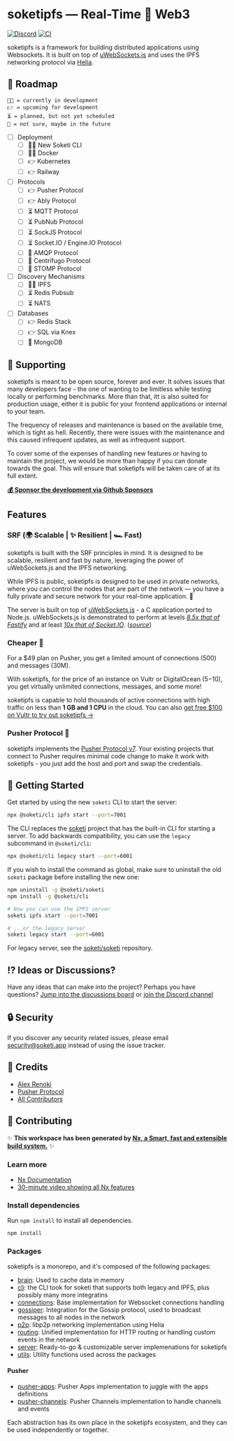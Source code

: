 # soketipfs — Real-Time 🤝 Web3

[![Discord](https://img.shields.io/discord/957380329985958038?color=%235865F2&label=Discord&logo=discord&logoColor=%23fff)](https://discord.gg/VgfKCQydjb)
[![CI](https://github.com/soketi/monorepo/actions/workflows/ci.yml/badge.svg)](https://github.com/soketi/monorepo/actions/workflows/ci.yml)

soketipfs is a framework for building distributed applications using Websockets. It is built on top of [uWebSockets.js](https://github.com/uNetworking/uWebSockets.js) and uses the IPFS networking protocol via [Helia](https://github.com/ipfs/helia).

## 🔀 Roadmap

```text
🧑‍💻 = currently in development
👉 = upcoming for development
⏳ = planned, but not yet scheduled
👀 = not sure, maybe in the future
```

- [ ] Deployment
  - [ ] 🧑‍💻 New Soketi CLI
  - [ ] 🧑‍💻 Docker
  - [ ] 👉 Kubernetes
  - [ ] 👉 Railway
- [ ] Protocols
  - [ ] 👉 Pusher Protocol
  - [ ] 👉 Ably Protocol
  - [ ] ⏳ MQTT Protocol
  - [ ] ⏳ PubNub Protocol
  - [ ] ⏳ SockJS Protocol
  - [ ] ⏳ Socket.IO / Engine.IO Protocol
  - [ ] 👀 AMQP Protocol
  - [ ] 👀 Centrifugo Protocol
  - [ ] 👀 STOMP Protocol
- [ ] Discovery Mechanisms
  - [ ] 🧑‍💻 IPFS
  - [ ] ⏳ Redis Pubsub
  - [ ] ⏳ NATS
- [ ] Databases
  - [ ] 👉 Redis Stack
  - [ ] 👉 SQL via Knex
  - [ ] 👀 MongoDB

## 🤝 Supporting

soketipfs is meant to be open source, forever and ever. It solves issues that many developers face - the one of wanting to be limitless while testing locally or performing benchmarks. More than that, itt is also suited for production usage, either it is public for your frontend applications or internal to your team.

The frequency of releases and maintenance is based on the available time, which is tight as hell. Recently, there were issues with the maintenance and this caused infrequent updates, as well as infrequent support.

To cover some of the expenses of handling new features or having to maintain the project, we would be more than happy if you can donate towards the goal. This will ensure that soketipfs will be taken care of at its full extent.

**[💰 Sponsor the development via Github Sponsors](https://github.com/sponsors/rennokki)**

## Features

### SRF (🌍 Scalable | ✨ Resilient | 🏎️ Fast)

soketipfs is built with the SRF principles in mind. It is designed to be scalable, resilient and fast by nature, leveraging the power of uWebSockets.js and the IPFS networking.

While IPFS is public, soketipfs is designed to be used in private networks, where you can control the nodes that are part of the network — you have a fully private and secure network for your real-time application. 🚀

The server is built on top of [uWebSockets.js](https://github.com/uNetworking/uWebSockets.js) - a C application ported to Node.js. uWebSockets.js is demonstrated to perform at levels [_8.5x that of Fastify_](https://alexhultman.medium.com/serving-100k-requests-second-from-a-fanless-raspberry-pi-4-over-ethernet-fdd2c2e05a1e) and at least [_10x that of Socket.IO_](https://medium.com/swlh/100k-secure-websockets-with-raspberry-pi-4-1ba5d2127a23). ([_source_](https://github.com/uNetworking/uWebSockets.js))

### Cheaper 🤑

For a $49 plan on Pusher, you get a limited amount of connections (500) and messages (30M).

With soketipfs, for the price of an instance on Vultr or DigitalOcean ($5-$10), you get virtually unlimited connections, messages, and some more!

soketipfs is capable to hold thousands of active connections with high traffic on less than **1 GB and 1 CPU** in the cloud. You can also [get free $100 on Vultr to try out soketipfs →](https://www.vultr.com/?ref=9032189-8H)

### Pusher Protocol 📡

soketipfs implements the [Pusher Protocol v7](https://pusher.com/docs/channels/library\_auth\_reference/pusher-websockets-protocol#version-7-2017-11). Your existing projects that connect to Pusher requires minimal code change to make it work with soketipfs - you just add the host and port and swap the credentials.

## 🚀 Getting Started

Get started by using the new `soketi` CLI to start the server:

```bash
npx @soketi/cli ipfs start --port=7001
```

The CLI replaces the [soketi](https://github.com/soketi/soketi) project that has the built-in CLI for starting a server. To add backwards compatibility, you can use the `legacy` subcommand in `@soketi/cli`:

```bash
npx @soketi/cli legacy start --port=6001
```

If you wish to install the command as global, make sure to uninstall the old `soketi` package before installing the new one:

```bash
npm uninstall -g @soketi/soketi
npm install -g @soketi/cli
```

```bash
# Now you can use the IPFS server
soketi ipfs start --port=7001

# ...or the legacy server
soketi legacy start --port=6001
```

For legacy server, see the [soketi/soketi](https://github.com/soketi/soketi) repository.

## ⁉ Ideas or Discussions?

Have any ideas that can make into the project? Perhaps you have questions? [Jump into the discussions board](https://github.com/soketi/monorepo/discussions) or [join the Discord channel](https://discord.gg/VgfKCQydjb)

## 🔒  Security

If you discover any security related issues, please email <security@soketi.app> instead of using the issue tracker.

## 🎉 Credits

- [Alex Renoki](https://github.com/rennokki)
- [Pusher Protocol](https://pusher.com/docs/channels/library_auth_reference/pusher-websockets-protocol)
- [All Contributors](../../contributors)

## 🤝 Contributing

✨ **This workspace has been generated by [Nx, a Smart, fast and extensible build system.](https://nx.dev)** ✨

### Learn more

- [Nx Documentation](https://nx.dev)
- [30-minute video showing all Nx features](https://nx.dev/getting-started/what-is-nx)

### Install dependencies

Run `npm install` to install all dependencies.

```bash
npm install
```

### Packages

soketipfs is a monorepo, and it's composed of the following packages:

- [brain](./packages/brain): Used to cache data in memory
- [cli](./packages/cli): the CLI took for soketi that supports both legacy and IPFS, plus possibly many more integratins
- [connections](./packages/connections): Base implementation for Websocket connections handling
- [gossiper](./packages/gossiper): Integration for the Gossip protocol, used to broadcast messages to all nodes in the network
- [p2p](./packages/p2p): libp2p networking implementation using Helia
- [routing](./packages/routing): Unified implementation for HTTP routing or handling custom events in the network
- [server](./packages/server): Ready-to-go & customizable server implemenations for soketipfs
- [utils](./packages/utils): Utility functions used across the packages

#### Pusher

- [pusher-apps](./packages/pusher-apps): Pusher Apps implementation to juggle with the apps definitions
- [pusher-channels](./packages/pusher-channels): Pusher Channels implementation to handle channels and events

Each abstraction has its own place in the soketipfs ecosystem, and they can be used independently or together.
